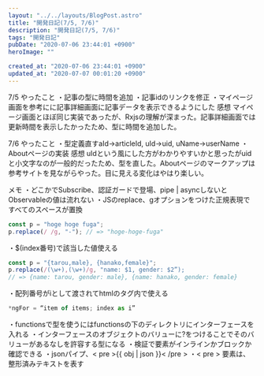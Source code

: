 ```yaml
---
layout: "../../layouts/BlogPost.astro"
title: "開発日記(7/5, 7/6)"
description: "開発日記(7/5, 7/6)"
tags: "開発日記"
pubDate: "2020-07-06 23:44:01 +0900"
heroImage: ""

created_at: "2020-07-06 23:44:01 +0900"
updated_at: "2020-07-07 00:01:20 +0900"
---
```


7/5
やったこと
・記事の型に時間を追加
・記事idのリンクを修正
・マイページ画面を参考にに記事詳細画面に記事データを表示できるようにした
感想
マイページ画面とほぼ同じ実装であったが、Rxjsの理解が深まった。記事詳細画面では更新時間を表示したかったため、型に時間を追加した。

7/6
やったこと
・型定義直すaId→articleId, uId→uid, uName→userName
・Aboutページの実装
感想
uIdという風にした方がわかりやすいかと思ったがuidと小文字なのが一般的だったため、型を直した。Aboutページのマークアップは参考サイトを見ながらやった。目に見える変化はやはり楽しい。

メモ
・どこかでSubscribe、認証ガードで登場、pipe | asyncしないとObservableの値は流れない
・JSのreplace、gオプションをつけた正規表現ですべてのスペースが置換
```js
const p = "hoge hoge fuga";
p.replace(/ /g, "-"); // => "hoge-hoge-fuga"
```
・$(index番号)で該当した値使える
```js
const p = "{tarou,male}, {hanako,female}";
p.replace(/(\w+),(\w+)/g, "name: $1, gender: $2”);
// => {name: tarou, gender: male}, {name: hanako, gender: female}
```
・配列番号がiとして渡されてhtmlのタグ内で使える
```ts
*ngFor = “item of items; index as i”
```
・functionsで型を使うにはfunctionsの下のディレクトリにインターフェースを入れる
・インターフェースのオブジェクトのバリューに?をつけることでそのバリューがあるなしを許容する型になる
・検証で要素がインラインかブロックか確認できる
・jsonパイプ、< pre >{{ obj | json }}< /pre >
・< pre > 要素は、整形済みテキストを表す

